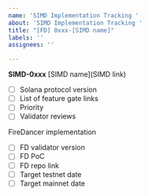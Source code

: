 ```yaml
---
name: 'SIMD Implementation Tracking '
about: 'SIMD Implementation Tracking '
title: "[FD] 0xxx-[SIMD name]"
labels: ''
assignees: ''

---
```


**SIMD-0xxx** [SIMD name](SIMD link)
- [ ] Solana protocol version
- [ ] List of feature gate links 
- [ ] Priority
- [ ] Validator reviews

FireDancer implementation
- [ ] FD validator version
- [ ] FD PoC
- [ ] FD repo link
- [ ] Target testnet date
- [ ] Target mainnet date
